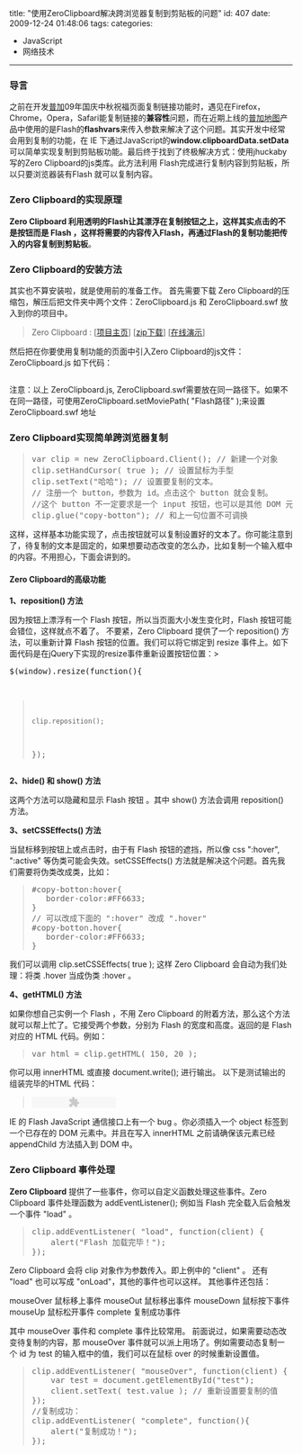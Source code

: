 title: "使用ZeroClipboard解决跨浏览器复制到剪贴板的问题"
id: 407
date: 2009-12-24 01:48:06
tags: 
categories: 
- JavaScript
- 网络技术
---

### 导言

之前在开发[普加](http://www.pujia.com)09年国庆中秋祝福页面复制链接功能时，遇见在Firefox，Chrome，Opera，Safari能复制链接的**兼容性**问题，而在近期上线的[普加地图](http://ditu.pujia.com/preview)产品中使用的是Flash的**flashvars**来传入参数来解决了这个问题。其实开发中经常会用到复制的功能，在 IE 下通过JavaScript的**window.clipboardData.setData**可以简单实现复制到剪贴板功能。最后终于找到了终极解决方式：使用jhuckaby写的Zero Clipboard的js类库。此方法利用 Flash完成进行复制内容到剪贴板，所以只要浏览器装有Flash 就可以复制内容。

### Zero Clipboard的实现原理

**Zero Clipboard **利用透明的Flash让其漂浮在复制按钮之上，这样其实点击的不是按钮而是 Flash ，这样将需要的内容传入Flash，再通过Flash的复制功能把传入的内容复制到**剪贴板**。

### Zero Clipboard的安装方法

其实也不算安装啦，就是使用前的准备工作。
首先需要下载 Zero Clipboard的压缩包，解压后把文件夹中两个文件：ZeroClipboard.js 和 ZeroClipboard.swf 放入到你的项目中。
> Zero Clipboard : [[项目主页](http://code.google.com/p/zeroclipboard/)] [[zip下载](http://code.google.com/p/zeroclipboard/downloads/list)] [[在线演示](http://bowser.macminicolo.net/~jhuckaby/zeroclipboard/)]
<!--more-->
然后把在你要使用复制功能的页面中引入Zero Clipboard的js文件：ZeroClipboard.js 
如下代码：
> <pre lang="html"><script type="text/javascript" src="ZeroClipboard.js"></script></pre>

注意：以上 ZeroClipboard.js, ZeroClipboard.swf需要放在同一路径下。如果不在同一路径，可使用ZeroClipboard.setMoviePath( "Flash路径" );来设置ZeroClipboard.swf 地址

### Zero Clipboard实现简单**跨浏览器**复制

> <pre lang="javascript">var clip = new ZeroClipboard.Client(); // 新建一个对象
> clip.setHandCursor( true ); // 设置鼠标为手型
> clip.setText("哈哈"); // 设置要复制的文本。
> // 注册一个 button，参数为 id。点击这个 button 就会复制。
> //这个 button 不一定要求是一个 input 按钮，也可以是其他 DOM 元素。
> clip.glue("copy-botton"); // 和上一句位置不可调换</pre>

这样，这样基本功能实现了，点击按钮就可以复制设置好的文本了。你可能注意到了，待复制的文本是固定的，如果想要动态改变的怎么办，比如复制一个输入框中的内容。不用担心，下面会讲到的。

#### Zero Clipboard的高级功能

**1、reposition() 方法**

因为按钮上漂浮有一个 Flash 按钮，所以当页面大小发生变化时，Flash 按钮可能会错位，这样就点不着了。 不要紧，Zero Clipboard 提供了一个 reposition() 方法，可以重新计算 Flash 按钮的位置。我们可以将它绑定到 resize 事件上。如下面代码是在jQuery下实现的resize事件重新设置按钮位置：> <pre lang="javascript">$(window).resize(function(){
>     clip.reposition();
> });</pre>

**2、hide() 和 show() 方法**

这两个方法可以隐藏和显示 Flash 按钮 。其中 show() 方法会调用 reposition() 方法。

**3、setCSSEffects() 方法**

当鼠标移到按钮上或点击时，由于有 Flash 按钮的遮挡，所以像 css ":hover", ":active" 等伪类可能会失效。setCSSEffects() 方法就是解决这个问题。首先我们需要将伪类改成类，比如：
> <pre lang="css">
> #copy-botton:hover{
>    border-color:#FF6633;
> }
> // 可以改成下面的 ":hover" 改成 ".hover"
> #copy-botton.hover{
>    border-color:#FF6633;
> }</pre>

我们可以调用 clip.setCSSEffects( true ); 这样 Zero Clipboard 会自动为我们处理：将类 .hover 当成伪类 :hover 。

**4、getHTML() 方法**

如果你想自己实例一个 Flash ，不用 Zero Clipboard 的附着方法，那么这个方法就可以帮上忙了。它接受两个参数，分别为 Flash 的宽度和高度。返回的是 Flash 对应的 HTML 代码。例如：
> <pre lang="javascript">
> var html = clip.getHTML( 150, 20 );</pre>

你可以用 innerHTML 或直接 document.write(); 进行输出。
以下是测试输出的组装完毕的HTML 代码：
> <pre lang="html">
> <embed id="ZeroClipboardMovie_1" src="zeroclipboard/ZeroClipboard.swf" loop="false" menu="false" quality="best" bgcolor="#ffffff" width="150" height="20" name="ZeroClipboardMovie_1" align="middle" allowScriptAccess="always" allowFullScreen="false" type="application/x-shockwave-flash" pluginspage="http://www.macromedia.com/go/getflashplayer" flashvars="id=1&width=150&height=20" wmode="transparent" /></pre>

IE 的 Flash JavaScript 通信接口上有一个 bug 。你必须插入一个 object 标签到一个已存在的 DOM 元素中。并且在写入 innerHTML 之前请确保该元素已经 appendChild 方法插入到 DOM 中。

### Zero Clipboard 事件处理

**Zero Clipboard** 提供了一些事件，你可以自定义函数处理这些事件。Zero Clipboard 事件处理函数为 addEventListener(); 例如当 Flash 完全载入后会触发一个事件 "load" 。
> <pre lang="javascript">
> clip.addEventListener( "load", function(client) {
>     alert("Flash 加载完毕！");
> });</pre>

Zero Clipboard 会将 clip 对象作为参数传入。即上例中的 "client" 。
还有 "load" 也可以写成 "onLoad"，其他的事件也可以这样。
其他事件还包括：

mouseOver 鼠标移上事件
mouseOut 鼠标移出事件
mouseDown 鼠标按下事件
mouseUp 鼠标松开事件
complete 复制成功事件

其中 mouseOver 事件和 complete 事件比较常用。
前面说过，如果需要动态改变待复制的内容，那 mouseOver 事件就可以派上用场了。例如需要动态复制一个 id 为 test 的输入框中的值，我们可以在鼠标 over 的时候重新设置值。
> <pre lang="javascript">
> clip.addEventListener( "mouseOver", function(client) {
>     var test = document.getElementById("test");
>     client.setText( test.value ); // 重新设置要复制的值
> });
> //复制成功：
> clip.addEventListener( "complete", function(){
>     alert("复制成功！");
> });
> </pre>